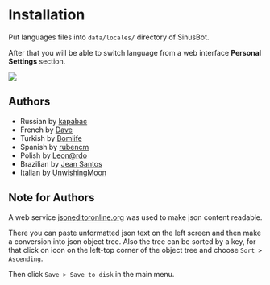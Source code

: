 # Installation

Put languages files into `data/locales/` directory of SinusBot.

After that you will be able to switch language from a web interface **Personal Settings** section.

![](http://i.imgur.com/3MFXfjV.png)

## Authors

* Russian by [kapabac](https://forum.sinusbot.com/resources/authors/kapabac.724/)
* French by [Dave](https://forum.sinusbot.com/resources/authors/dave.957/)
* Turkish by [Bomlife](https://forum.sinusbot.com/resources/authors/bomlife.1246/)
* Spanish by [rubencm](https://forum.sinusbot.com/resources/authors/rubencm.3889/)
* Polish by [Leon@rdo](https://forum.sinusbot.com/resources/authors/leon-rdo.852/)
* Brazilian by [Jean Santos](https://forum.sinusbot.com/resources/authors/jean-santos.1273/)
* Italian by [UnwishingMoon](https://forum.sinusbot.com/resources/authors/unwishingmoon.252/)

## Note for Authors
A web service [jsoneditoronline.org](http://jsoneditoronline.org/) was used to make json content readable. 

There you can paste unformatted json text on the left screen and then make a conversion into json object tree. Also the tree can be sorted by a key, for that click on icon on the left-top corner of the object tree and choose `Sort > Ascending`.

Then click `Save > Save to disk` in the main menu.
